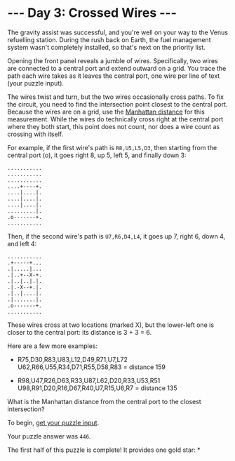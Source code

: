 # --- Day 3: Crossed Wires ---

The gravity assist was successful, and you're well on your way to the Venus refuelling station. During the rush back on Earth, the fuel management system wasn't completely installed, so that's next on the priority list.

Opening the front panel reveals a jumble of wires. Specifically, two wires are connected to a central port and extend outward on a grid. You trace the path each wire takes as it leaves the central port, one wire per line of text (your puzzle input).

The wires twist and turn, but the two wires occasionally cross paths. To fix the circuit, you need to find the intersection point closest to the central port. Because the wires are on a grid, use the [Manhattan distance](https://en.wikipedia.org/wiki/Taxicab_geometry) for this measurement. While the wires do technically cross right at the central port where they both start, this point does not count, nor does a wire count as crossing with itself.

For example, if the first wire's path is `R8,U5,L5,D3`, then starting from the central port (o), it goes right 8, up 5, left 5, and finally down 3:

```
...........
...........
...........
....+----+.
....|....|.
....|....|.
....|....|.
.........|.
.o-------+.
...........
```

Then, if the second wire's path is `U7,R6,D4,L4`, it goes up 7, right 6, down 4, and left 4:

```
...........
.+-----+...
.|.....|...
.|..+--X-+.
.|..|..|.|.
.|.-X--+.|.
.|..|....|.
.|.......|.
.o-------+.
...........
```

These wires cross at two locations (marked X), but the lower-left one is closer to the central port: its distance is 3 + 3 = 6.

Here are a few more examples:

* R75,D30,R83,U83,L12,D49,R71,U7,L72
  U62,R66,U55,R34,D71,R55,D58,R83 = distance 159

*  R98,U47,R26,D63,R33,U87,L62,D20,R33,U53,R51
   U98,R91,D20,R16,D67,R40,U7,R15,U6,R7 = distance 135

What is the Manhattan distance from the central port to the closest intersection?

To begin, [get your puzzle input](https://adventofcode.com/2019/day/3/input).

Your puzzle answer was `446`.

The first half of this puzzle is complete! It provides one gold star: *

